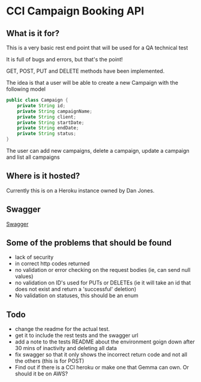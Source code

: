 # CCI Campaign Booking API


## What is it for?

This is a very basic rest end point that will be used for a QA technical test

It is full of bugs and errors, but that's the point!

GET, POST, PUT and DELETE methods have been implemented.

The idea is that a user will be able to create a new Campaign with the following model

```java
public class Campaign {
    private String id;
    private String campaignName;
    private String client;
    private String startDate;
    private String endDate;
    private String status;
}
```

The user can add new campaigns, delete a campaign, update a campaign and list all campaigns

## Where is it hosted?

Currently this is on a Heroku instance owned by Dan Jones. 

## Swagger

[Swagger](https://cci-tech-test.herokuapp.com/swagger-ui.html)

## Some of the problems that should be found

- lack of security
- in correct http codes returned
- no validation or error checking on the request bodies (ie, can send null values)
- no validation on ID's used for PUTs or DELETEs (ie it will take an id that does not exist and return a 'successful' deletion)
- No validation on statuses, this should be an enum


## Todo

- change the readme for the actual test. 
- get it to include the rest tests and the swagger url
- add a note to the tests README about the environment goign down after 30 mins of inactivity and deleting all data
- fix swagger so that it only shows the incorrect return code and not all the others (this is for POST)
- Find out if there is a CCI heroku or make one that Gemma can own. Or should it be on AWS?



